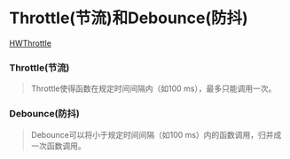# Throttle(节流)和Debounce(防抖)
[HWThrottle](https://github.com/HighwayLaw/HWThrottle)

### Throttle(节流)
> Throttle使得函数在规定时间间隔内（如100 ms），最多只能调用一次。


### Debounce(防抖)
> Debounce可以将小于规定时间间隔（如100 ms）内的函数调用，归并成一次函数调用。